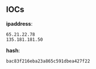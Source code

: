 
## IOCs

__ipaddress__:

```text
65.21.22.78
135.181.181.50
```
__hash__:

```text
bac83f216eba23a865c591dbea427f22
```